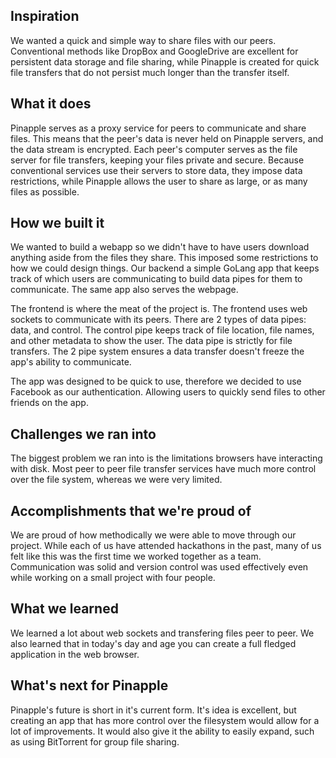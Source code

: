## Inspiration

We wanted a quick and simple way to share files with our peers. Conventional methods like DropBox and GoogleDrive are excellent for persistent data storage and file sharing, while Pinapple is created for quick file transfers that do not persist much longer than the transfer itself.

## What it does

Pinapple serves as a proxy service for peers to communicate and share files. This means that the peer's data is never held on Pinapple servers, and the data stream is encrypted. Each peer's computer serves as the file server for file transfers, keeping your files private and secure. Because conventional services use their servers to store data, they impose data restrictions, while Pinapple allows the user to share as large, or as many files as possible.

## How we built it

We wanted to build a webapp so we didn't have to have users download anything aside from the files they share. This imposed some restrictions to how we could design things. Our backend a simple GoLang app that keeps track of which users are communicating to build data pipes for them to communicate. The same app also serves the webpage.

The frontend is where the meat of the project is. The frontend uses web sockets to communicate with its peers. There are 2 types of data pipes: data, and control. The control pipe keeps track of file location, file names, and other metadata to show the user. The data pipe is strictly for file transfers. The 2 pipe system ensures a data transfer doesn't freeze the app's ability to communicate.

The app was designed to be quick to use, therefore we decided to use Facebook as our authentication. Allowing users to quickly send files to other friends on the app. 

## Challenges we ran into

The biggest problem we ran into is the limitations browsers have interacting with disk. Most peer to peer file transfer services have much more control over the file system, whereas we were very limited. 

## Accomplishments that we're proud of

We are proud of how methodically we were able to move through our project. While each of us have attended hackathons in the past, many of us felt like this was the first time we worked together as a team. Communication was solid and version control was used effectively even while working on a small project with four people.

## What we learned

We learned a lot about web sockets and transfering files peer to peer. We also learned that in today's day and age you can create a full fledged application in the web browser. 

## What's next for Pinapple

Pinapple's future is short in it's current form. It's idea is excellent, but creating an app that has more control over the filesystem would allow for a lot of improvements. It would also give it the ability to easily expand, such as using BitTorrent for group file sharing.
